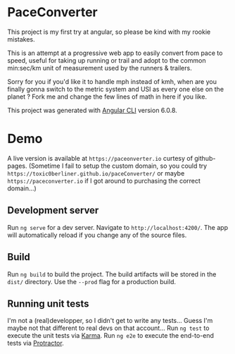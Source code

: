# PaceConverter

This project is my first try at angular, so please be kind with my rookie mistakes.

This is an attempt at a progressive web app to easily convert from pace to speed, useful for taking up running or trail and adopt to the common min:sec/km unit of measurement used by the runners & trailers.

Sorry for you if you'd like it to handle mph instead of kmh, when are you finally gonna switch to the metric system and USI as every one else on the planet ? Fork me and change the few lines of math in here if you like.

This project was generated with [Angular CLI](https://github.com/angular/angular-cli) version 6.0.8.

# Demo
A live version is available at `https://paceonverter.io` curtesy of github-pages.
(Sometime I fail to setup the custom domain, so you could try `https://toxic0berliner.github.io/paceConverter/` or maybe `https://paceconverter.io` if I got around to purchasing the correct domain...)

## Development server

Run `ng serve` for a dev server. Navigate to `http://localhost:4200/`. The app will automatically reload if you change any of the source files.

## Build

Run `ng build` to build the project. The build artifacts will be stored in the `dist/` directory. Use the `--prod` flag for a production build.

## Running unit tests

I'm not a (real)developper, so I didn't get to write any tests... Guess I'm maybe not that different to real devs on that account...
Run `ng test` to execute the unit tests via [Karma](https://karma-runner.github.io).
Run `ng e2e` to execute the end-to-end tests via [Protractor](http://www.protractortest.org/).
